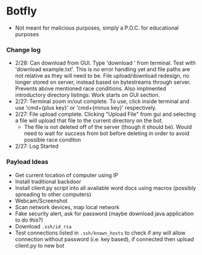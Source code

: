 # Botfly
- Not meant for malicious purposes, simply a P.O.C. for educational purposes

### Change log
- 2/28: Can download from GUI. Type 'download <filename>' from terminal. Test with 'download example.txt'. This is no error handling yet and file paths are not relative as they will need to be. File upload/download redesign, no longer stored on server, instead based on bytestreams through server. Prevents above mentioned race conditions. Also implmented introductory directory listings: Work starts on GUI section.
- 2/27: Terminal zoom in/out complete. To use, click inside terminal and use 'cmd+{plus key}' or 'cmd+{minus key}' respectively.
- 2/27: File upload complete. Clicking "Upload File" from gui and selecting a file will upload that file to the current directory on the bot.
  - The file is not deleted off of the server (though it should be). Would need to wait for success from bot before deleting in order to avoid possible race conditon
- 2/27: Log Started
### Payload Ideas
- Get current location of computer using IP
- Install traditional backdoor
- Install client.py script into all available word docs using macros (possibly spreading to other computers)
- Webcam/Screenshot
- Scan network devices, map local network
- Fake security alert, ask for password (maybe download java application to do this?)
- Download `.ssh/id_rsa`
- Test connections listed in `.ssh/known_hosts` to check if any will allow connection without password (i.e. key based), if connected then upload client.py to new bot